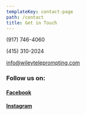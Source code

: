 ```yaml
---
templateKey: contact-page
path: /contact
title: Get in Touch
---
```


(917) 746-4060

(415) 310-2024

info@wileyteleprompting.com

### Follow us on:

#### [Facebook](https://www.facebook.com/WileyTeleprompting/)

#### [Instagram](https://www.instagram.com/wileyteleprompting/)